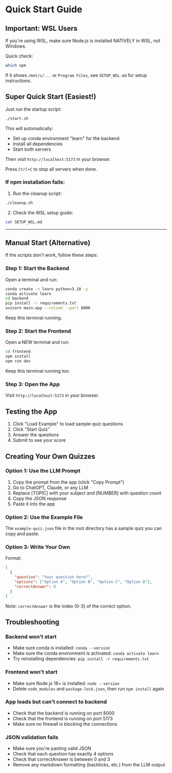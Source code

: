 # Quick Start Guide

## Important: WSL Users

If you're using WSL, make sure Node.js is installed NATIVELY in WSL, not Windows.

Quick check:
```bash
which npm
```

If it shows `/mnt/c/...` or `Program Files`, see `SETUP_WSL.md` for setup instructions.

## Super Quick Start (Easiest!)

Just run the startup script:

```bash
./start.sh
```

This will automatically:
- Set up conda environment "learn" for the backend
- Install all dependencies
- Start both servers

Then visit `http://localhost:5173` in your browser.

Press `Ctrl+C` to stop all servers when done.

### If npm installation fails:

1. Run the cleanup script:
```bash
./cleanup.sh
```

2. Check the WSL setup guide:
```bash
cat SETUP_WSL.md
```

---

## Manual Start (Alternative)

If the scripts don't work, follow these steps:

### Step 1: Start the Backend

Open a terminal and run:

```bash
conda create -n learn python=3.10 -y
conda activate learn
cd backend
pip install -r requirements.txt
uvicorn main:app --reload --port 8000
```

Keep this terminal running.

### Step 2: Start the Frontend

Open a NEW terminal and run:

```bash
cd frontend
npm install
npm run dev
```

Keep this terminal running too.

### Step 3: Open the App

Visit `http://localhost:5173` in your browser.

## Testing the App

1. Click "Load Example" to load sample quiz questions
2. Click "Start Quiz"
3. Answer the questions
4. Submit to see your score

## Creating Your Own Quizzes

### Option 1: Use the LLM Prompt

1. Copy the prompt from the app (click "Copy Prompt")
2. Go to ChatGPT, Claude, or any LLM
3. Replace [TOPIC] with your subject and [NUMBER] with question count
4. Copy the JSON response
5. Paste it into the app

### Option 2: Use the Example File

The `example-quiz.json` file in the root directory has a sample quiz you can copy and paste.

### Option 3: Write Your Own

Format:
```json
[
  {
    "question": "Your question here?",
    "options": ["Option A", "Option B", "Option C", "Option D"],
    "correctAnswer": 0
  }
]
```

Note: `correctAnswer` is the index (0-3) of the correct option.

## Troubleshooting

### Backend won't start
- Make sure conda is installed: `conda --version`
- Make sure the conda environment is activated: `conda activate learn`
- Try reinstalling dependencies: `pip install -r requirements.txt`

### Frontend won't start
- Make sure Node.js 18+ is installed: `node --version`
- Delete `node_modules` and `package-lock.json`, then run `npm install` again

### App loads but can't connect to backend
- Check that the backend is running on port 8000
- Check that the frontend is running on port 5173
- Make sure no firewall is blocking the connections

### JSON validation fails
- Make sure you're pasting valid JSON
- Check that each question has exactly 4 options
- Check that correctAnswer is between 0 and 3
- Remove any markdown formatting (backticks, etc.) from the LLM output

